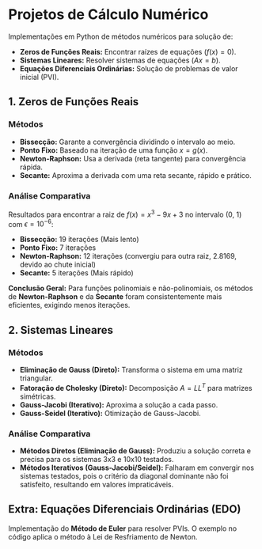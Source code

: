 # Projetos de Cálculo Numérico

Implementações em Python de métodos numéricos para solução de:

* **Zeros de Funções Reais:** Encontrar raízes de equações ($f(x)=0$).
* **Sistemas Lineares:** Resolver sistemas de equações ($Ax=b$).
* **Equações Diferenciais Ordinárias:** Solução de problemas de valor inicial (PVI).

## 1. Zeros de Funções Reais

### Métodos
* **Bissecção:** Garante a convergência dividindo o intervalo ao meio.
* **Ponto Fixo:** Baseado na iteração de uma função $x=g(x)$.
* **Newton-Raphson:** Usa a derivada (reta tangente) para convergência rápida.
* **Secante:** Aproxima a derivada com uma reta secante, rápido e prático.

### Análise Comparativa
Resultados para encontrar a raiz de $f(x) = x^3 - 9x + 3$ no intervalo (0, 1) com $\epsilon = 10^{-6}$:

* **Bissecção:** 19 iterações (Mais lento)
* **Ponto Fixo:** 7 iterações
* **Newton-Raphson:** 12 iterações (convergiu para outra raiz, 2.8169, devido ao chute inicial)
* **Secante:** 5 iterações (Mais rápido)

**Conclusão Geral:** Para funções polinomiais e não-polinomiais, os métodos de **Newton-Raphson** e da **Secante** foram consistentemente mais eficientes, exigindo menos iterações.

## 2. Sistemas Lineares

### Métodos
* **Eliminação de Gauss (Direto):** Transforma o sistema em uma matriz triangular.
* **Fatoração de Cholesky (Direto):** Decomposição $A=LL^T$ para matrizes simétricas.
* **Gauss-Jacobi (Iterativo):** Aproxima a solução a cada passo.
* **Gauss-Seidel (Iterativo):** Otimização de Gauss-Jacobi.

### Análise Comparativa
* **Métodos Diretos (Eliminação de Gauss):** Produziu a solução correta e precisa para os sistemas 3x3 e 10x10 testados.
* **Métodos Iterativos (Gauss-Jacobi/Seidel):** Falharam em convergir nos sistemas testados, pois o critério da diagonal dominante não foi satisfeito, resultando em valores impraticáveis.

## Extra: Equações Diferenciais Ordinárias (EDO)

Implementação do **Método de Euler** para resolver PVIs. O exemplo no código aplica o método à Lei de Resfriamento de Newton.
